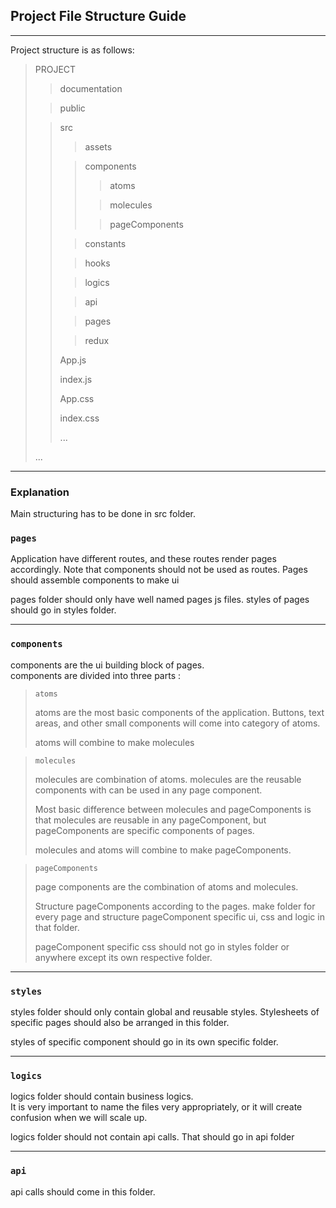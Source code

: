 ## Project File Structure Guide

----------------------

Project structure is as follows:

>PROJECT
> >documentation
> 
> >public
> 
> >src
> > >assets
> >
> > >components
> > > >atoms
> > >
> > > >molecules
> > >
> > > >pageComponents
> >
> > >constants
> >
> > >hooks
> > 
> > > logics
> >
> > > api
> > 
> > > pages
> >
> > > redux
> > 
> > App.js
> >
> > index.js
> >
> >App.css
> >
> >index.css
> >
> > ...
> 
> ...

----------------
### Explanation
Main structuring has to be done in src folder.

### `pages`
Application have different routes, and these routes render pages accordingly.
Note that components should not be used as routes. Pages should assemble components to make ui

pages folder should only have well named pages js files. styles of pages should go in styles folder.

-------------
### `components`
components are the ui building block of pages.  
components are divided into three parts : 
> `atoms`
> 
> atoms are the most basic components of the application. Buttons, text areas, and other small components will come into category of atoms.
> 
> atoms will combine to make molecules

> `molecules`
> 
> molecules are combination of atoms. molecules are the reusable components with can be used in any page component.
> 
> Most basic difference between molecules and pageComponents is that molecules are reusable in any pageComponent, but pageComponents are specific components of pages.
> 
> molecules and atoms will combine to make pageComponents.

> `pageComponents`
> 
> page components are the combination of atoms and molecules.
> 
> Structure pageComponents according to the pages. make folder for every page and structure pageComponent specific ui, css and logic in that folder.
> 
> pageComponent specific css should not go in styles folder or anywhere except its own respective folder.

----------------
### `styles`
styles folder should only contain global and reusable styles. Stylesheets of specific pages should also be arranged in this folder.

styles of specific component should go in its own specific folder.

--------------
### `logics`
logics folder should contain business logics.  
It is very important to name the files very appropriately, or it will create confusion when we will scale up.

logics folder should not contain api calls. That should go in api folder

----------------
### `api`
api calls should come in this folder.
